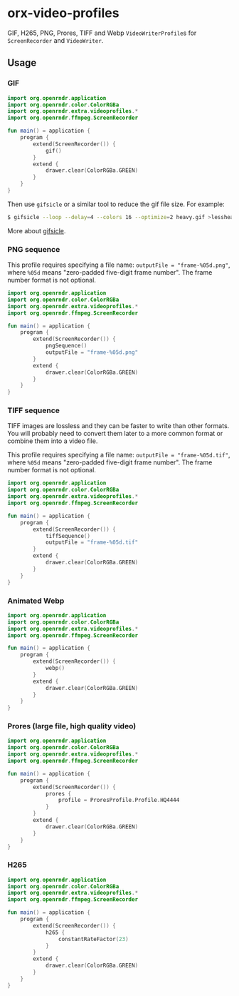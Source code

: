# orx-video-profiles

GIF, H265, PNG, Prores, TIFF and Webp `VideoWriterProfile`s for `ScreenRecorder` and `VideoWriter`.

## Usage

### GIF

```kotlin
import org.openrndr.application
import org.openrndr.color.ColorRGBa
import org.openrndr.extra.videoprofiles.*
import org.openrndr.ffmpeg.ScreenRecorder

fun main() = application {
    program {
        extend(ScreenRecorder()) {
            gif()
        }
        extend {
            drawer.clear(ColorRGBa.GREEN)
        }
    }
}
```

Then use `gifsicle` or a similar tool to reduce the gif file size. For example:

```bash
$ gifsicle --loop --delay=4 --colors 16 --optimize=2 heavy.gif >lessheavy.gif
```

More about [gifsicle](http://www.lcdf.org/gifsicle/).

### PNG sequence

This profile requires specifying a file name: `outputFile = "frame-%05d.png"`,
where `%05d` means "zero-padded five-digit frame number".
The frame number format is not optional.

```kotlin
import org.openrndr.application
import org.openrndr.color.ColorRGBa
import org.openrndr.extra.videoprofiles.*
import org.openrndr.ffmpeg.ScreenRecorder

fun main() = application {
    program {
        extend(ScreenRecorder()) {
            pngSequence()
            outputFile = "frame-%05d.png"
        }
        extend {
            drawer.clear(ColorRGBa.GREEN)
        }
    }
}
```

### TIFF sequence

TIFF images are lossless and they can be faster to write than other formats. You will probably need to convert
them later to a more common format or combine them into a video file.

This profile requires specifying a file name: `outputFile = "frame-%05d.tif"`,
where `%05d` means "zero-padded five-digit frame number".
The frame number format is not optional.

```kotlin
import org.openrndr.application
import org.openrndr.color.ColorRGBa
import org.openrndr.extra.videoprofiles.*
import org.openrndr.ffmpeg.ScreenRecorder

fun main() = application {
    program {
        extend(ScreenRecorder()) {
            tiffSequence()
            outputFile = "frame-%05d.tif"
        }
        extend {
            drawer.clear(ColorRGBa.GREEN)
        }
    }
}
```


### Animated Webp

```kotlin
import org.openrndr.application
import org.openrndr.color.ColorRGBa
import org.openrndr.extra.videoprofiles.*
import org.openrndr.ffmpeg.ScreenRecorder

fun main() = application {
    program {
        extend(ScreenRecorder()) {
            webp()
        }
        extend {
            drawer.clear(ColorRGBa.GREEN)
        }
    }
}
```


### Prores (large file, high quality video)

```kotlin
import org.openrndr.application
import org.openrndr.color.ColorRGBa
import org.openrndr.extra.videoprofiles.*
import org.openrndr.ffmpeg.ScreenRecorder

fun main() = application {
    program {
        extend(ScreenRecorder()) {
            prores {
                profile = ProresProfile.Profile.HQ4444
            }
        }
        extend {
            drawer.clear(ColorRGBa.GREEN)
        }
    }
}
```

### H265

```kotlin
import org.openrndr.application
import org.openrndr.color.ColorRGBa
import org.openrndr.extra.videoprofiles.*
import org.openrndr.ffmpeg.ScreenRecorder

fun main() = application {
    program {
        extend(ScreenRecorder()) {
            h265 {
                constantRateFactor(23)
            }
        }
        extend {
            drawer.clear(ColorRGBa.GREEN)
        }
    }
}
```
